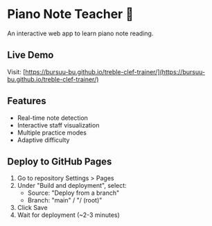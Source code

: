 # Piano Note Teacher 🎹

An interactive web app to learn piano note reading.

## Live Demo
Visit: [https://bursuu-bu.github.io/treble-clef-trainer/](https://bursuu-bu.github.io/treble-clef-trainer/)

## Features
- Real-time note detection
- Interactive staff visualization
- Multiple practice modes
- Adaptive difficulty

## Deploy to GitHub Pages
1. Go to repository Settings > Pages
2. Under "Build and deployment", select:
   - Source: "Deploy from a branch"
   - Branch: "main" / "/ (root)"
3. Click Save
4. Wait for deployment (~2-3 minutes)
